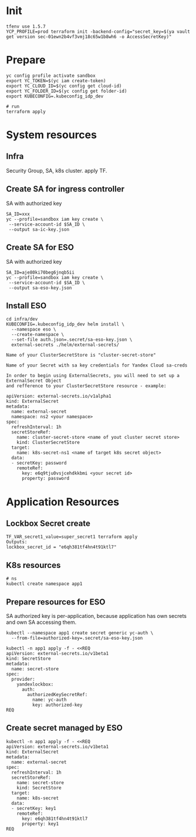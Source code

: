 # Init

```
tfenv use 1.5.7
YCP_PROFILE=prod terraform init -backend-config="secret_key=$(ya vault get version sec-01ewn2b4vf3vmj18c65w1b8wh6 -o AccessSecretKey)"
```

# Prepare
```
yc config profile activate sandbox
export YC_TOKEN=$(yc iam create-token)
export YC_CLOUD_ID=$(yc config get cloud-id)
export YC_FOLDER_ID=$(yc config get folder-id)
export KUBECONFIG=.kubeconfig_idp_dev

# run
terraform apply
```

# System resources
## Infra
Security Group, SA, k8s cluster. apply TF.

## Create SA for ingress controller
SA with authorized key
```
SA_ID=xxx
yc --profile=sandbox iam key create \
 --service-account-id $SA_ID \
 --output sa-ic-key.json
```

## Create SA for ESO
SA with authorized key
```
SA_ID=aje80ki70beg6jnqb5ii
yc --profile=sandbox iam key create \
 --service-account-id $SA_ID \
 --output sa-eso-key.json
```

## Install ESO
```
cd infra/dev
KUBECONFIG=.kubeconfig_idp_dev helm install \
  --namespace eso \
  --create-namespace \
  --set-file auth.json=.secret/sa-eso-key.json \
  external-secrets ./helm/external-secrets/

Name of your ClusterSecretStore is "cluster-secret-store"

Name of your Secret with sa key credentials for Yandex Cloud sa-creds

In order to begin using ExternalSecrets, you will need to set up a ExternalSecret Object
and refference to your ClusterSecretStore resource - example:

apiVersion: external-secrets.io/v1alpha1
kind: ExternalSecret
metadata:
  name: external-secret
  namespace: ns2 <your namespace>
spec:
  refreshInterval: 1h
  secretStoreRef:
    name: cluster-secret-store <name of yout cluster secret store>
    kind: ClusterSecretStore
  target:
    name: k8s-secret-ns1 <name of target k8s secret object>
  data:
  - secretKey: password
    remoteRef:
      key: e6q9tju0vsjcehdkkbmi <your secret id>
      property: password

```


# Application Resources
## Lockbox Secret create
```
TF_VAR_secret1_value=super_secret1 terraform apply
Outputs:
lockbox_secret_id = "e6qh381tf4hn4t91ktl7"
```

## K8s resources
```
# ns
kubectl create namespace app1

```

## Prepare resources for ESO
SA authorized key is per-application, because application has own secrets and own SA accessing them.
```
kubectl --namespace app1 create secret generic yc-auth \
  --from-file=authorized-key=.secret/sa-eso-key.json

kubectl -n app1 apply -f - <<REQ
apiVersion: external-secrets.io/v1beta1
kind: SecretStore
metadata:
  name: secret-store
spec:
  provider:
    yandexlockbox:
      auth:
        authorizedKeySecretRef:
          name: yc-auth
          key: authorized-key
REQ

```

## Create secret managed by ESO
```
kubectl -n app1 apply -f - <<REQ 
apiVersion: external-secrets.io/v1beta1
kind: ExternalSecret
metadata:
  name: external-secret
spec:
  refreshInterval: 1h
  secretStoreRef:
    name: secret-store
    kind: SecretStore
  target:
    name: k8s-secret
  data:
  - secretKey: key1
    remoteRef:
      key: e6qh381tf4hn4t91ktl7
      property: key1
REQ

```
